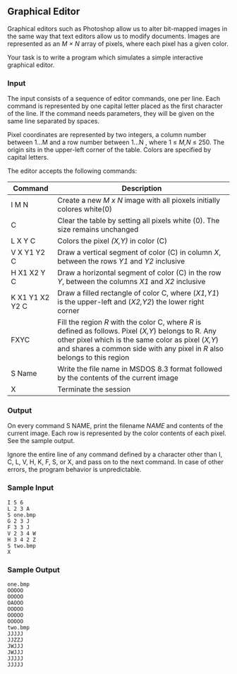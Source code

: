 
## Graphical Editor

Graphical editors such as Photoshop allow us to alter bit-mapped images in the same
way that text editors allow us to modify documents. Images are represented as an *M × N*
array of pixels, where each pixel has a given color.

Your task is to write a program which simulates a simple interactive graphical editor.

### Input
The input consists of a sequence of editor commands, one per line. Each command is
represented by one capital letter placed as the first character of the line. If the command
needs parameters, they will be given on the same line separated by spaces.

Pixel coordinates are represented by two integers, a column number between 1...M
and a row number between 1...N , where 1 ≤ *M,N* ≤ 250. The origin sits in the
upper-left corner of the table. Colors are specified by capital letters.

The editor accepts the following commands:

| Command | Description | 
| -------- | -------- |
| I M N | Create a new *M x N* image with all pioxels initially colores white(0) |
| C | Clear the table by setting all pixels white (0). The size remains unchanged |
| L X Y C | Colors the pixel *(X,Y)* in color (C) |
| V X Y1 Y2 C | Draw a vertical segment of color (C) in column *X*, between the rows *Y1* and *Y2* inclusive |
| H X1 X2 Y C | Draw a horizontal segment of color (C) in the row *Y*, between the columns *X1* and *X2* inclusive |
| K X1 Y1 X2 Y2 C | Draw a filled rectangle of color C, where (*X1,Y1*) is the upper-left and (*X2,Y2*) the lower right corner |
| FXYC | Fill the region *R* with the color C, where *R* is defined as follows. Pixel (*X,Y*) belongs to R. Any other pixel which is the same color as pixel (*X,Y*) and shares a common side with any pixel in *R* also belongs to this region |
| S Name | Write the file name in MSDOS 8.3 format followed by the contents of the current image |
| X | Terminate the session |

### Output
On every command S NAME, print the filename *NAME* and contents of the current
image. Each row is represented by the color contents of each pixel. See the sample
output.

Ignore the entire line of any command defined by a character other than I, C, L,
V, H, K, F, S, or X, and pass on to the next command. In case of other errors, the
program behavior is unpredictable.


### Sample Input
    I 5 6
    L 2 3 A
    S one.bmp
    G 2 3 J
    F 3 3 J
    V 2 3 4 W
    H 3 4 2 Z
    S two.bmp
    X

### Sample Output
    one.bmp
    OOOOO
    OOOOO
    OAOOO
    OOOOO
    OOOOO
    OOOOO
    two.bmp
    JJJJJ
    JJZZJ
    JWJJJ
    JWJJJ
    JJJJJ
    JJJJJ

